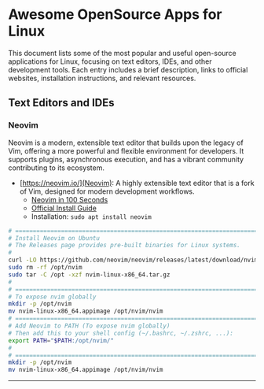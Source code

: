 # Awesome OpenSource Apps for Linux

This document lists some of the most popular and useful open-source applications for Linux, focusing on text editors, IDEs, and other development tools. Each entry includes a brief description, links to official websites, installation instructions, and relevant resources.

## Text Editors and IDEs

### Neovim
Neovim is a modern, extensible text editor that builds upon the legacy of Vim, offering a more powerful and flexible environment for developers. It supports plugins, asynchronous execution, and has a vibrant community contributing to its ecosystem.

- [https://neovim.io/](Neovim): A highly extensible text editor that is a fork of Vim, designed for modern development workflows.
  - [Neovim in 100 Seconds](https://youtu.be/c4OyfL5o7DU)
  - [Official Install Guide](https://github.com/neovim/neovim/blob/master/INSTALL.md)
  - Installation: `sudo apt install neovim`

```bash
# =======================================================================
# Install Neovim on Ubuntu
# The Releases page provides pre-built binaries for Linux systems.
#
curl -LO https://github.com/neovim/neovim/releases/latest/download/nvim-linux-x86_64.tar.gz
sudo rm -rf /opt/nvim
sudo tar -C /opt -xzf nvim-linux-x86_64.tar.gz
#
# =======================================================================
# To expose nvim globally
mkdir -p /opt/nvim
mv nvim-linux-x86_64.appimage /opt/nvim/nvim
# =======================================================================
# Add Neovim to PATH (To expose nvim globally)
# Then add this to your shell config (~/.bashrc, ~/.zshrc, ...):
export PATH="$PATH:/opt/nvim/"
#
# =======================================================================
mkdir -p /opt/nvim
mv nvim-linux-x86_64.appimage /opt/nvim/nvim

```

---